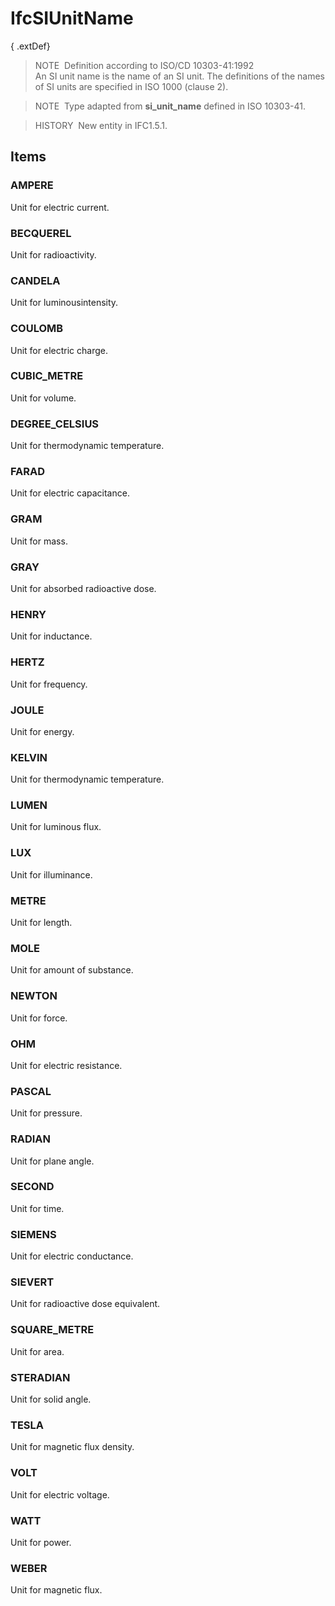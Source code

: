 # IfcSIUnitName

{ .extDef}
> NOTE&nbsp; Definition according to ISO/CD 10303-41:1992  
> An SI unit name is the name of an SI unit. The definitions of the names of SI units are specified in ISO 1000 (clause 2).

> NOTE&nbsp; Type adapted from **si_unit_name** defined in ISO 10303-41.

> HISTORY&nbsp; New entity in IFC1.5.1.

## Items

### AMPERE
Unit for electric current.

### BECQUEREL
Unit for radioactivity.

### CANDELA
Unit for luminousintensity.

### COULOMB
Unit for electric charge.

### CUBIC_METRE
Unit for volume.

### DEGREE_CELSIUS
Unit for thermodynamic temperature.

### FARAD
Unit for electric capacitance.

### GRAM
Unit for mass.

### GRAY
Unit for absorbed radioactive dose.

### HENRY
Unit for inductance.

### HERTZ
Unit for frequency.

### JOULE
Unit for energy.

### KELVIN
Unit for thermodynamic temperature.

### LUMEN
Unit for luminous flux.

### LUX
Unit for illuminance.

### METRE
Unit for length.

### MOLE
Unit for amount of substance.

### NEWTON
Unit for force.

### OHM
Unit for electric resistance.

### PASCAL
Unit for pressure.

### RADIAN
Unit for plane angle.

### SECOND
Unit for time.

### SIEMENS
Unit for electric conductance.

### SIEVERT
Unit for radioactive dose equivalent.

### SQUARE_METRE
Unit for area.

### STERADIAN
Unit for solid angle.

### TESLA
Unit for magnetic flux density.

### VOLT
Unit for electric voltage.

### WATT
Unit for power.

### WEBER
Unit for magnetic flux.

